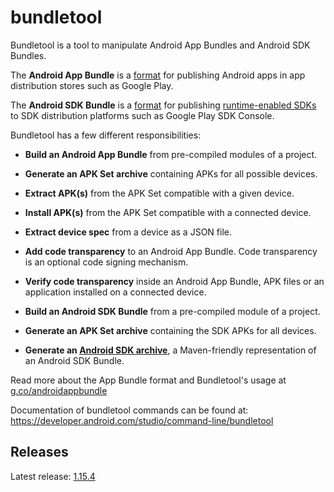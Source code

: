 # bundletool

Bundletool is a tool to manipulate Android App Bundles and Android SDK Bundles.

The **Android App Bundle** is a
[format](https://developer.android.com/guide/app-bundle/app-bundle-format) for
publishing Android apps in app distribution stores such as Google Play.

The **Android SDK Bundle** is a
[format](https://developer.android.com/studio/command-line/bundletool#asb-format)
for publishing
[runtime-enabled SDKs](https://developer.android.com/design-for-safety/privacy-sandbox/sdk-runtime)
to SDK distribution platforms such as Google Play SDK Console.

Bundletool has a few different responsibilities:

*   **Build an Android App Bundle** from pre-compiled modules of a project.

*   **Generate an APK Set archive** containing APKs for all possible devices.

*   **Extract APK(s)** from the APK Set compatible with a given device.

*   **Install APK(s)** from the APK Set compatible with a connected device.

*   **Extract device spec** from a device as a JSON file.

*   **Add code transparency** to an Android App Bundle. Code transparency is an
    optional code signing mechanism.

*   **Verify code transparency** inside an Android App Bundle, APK files or an
    application installed on a connected device.

*   **Build an Android SDK Bundle** from a pre-compiled module of a project.

*   **Generate an APK Set archive** containing the SDK APKs for all devices.

*   **Generate an
    [Android SDK archive](https://developer.android.com/studio/command-line/bundletool#asar-format)**,
    a Maven-friendly representation of an Android SDK Bundle.

Read more about the App Bundle format and Bundletool's usage at
[g.co/androidappbundle](https://g.co/androidappbundle)

Documentation of bundletool commands can be found at:
https://developer.android.com/studio/command-line/bundletool

## Releases

Latest release: [1.15.4](https://github.com/google/bundletool/releases)
